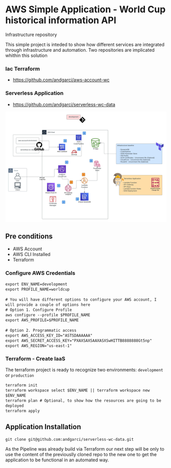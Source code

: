 # AWS Simple Application - World Cup historical information API
Infrastructure repository

This simple project is inteded to show how different services are integrated through infrastructure and automation.
Two repositories are implicated whithin this solution

### Iac Terraform
- https://github.com/andgarci/aws-account-wc

### Serverless Application
- https://github.com/andgarci/serverless-wc-data

![Architecture](https://github.com/andgarci/aws-account-wc/blob/main/architecture.jpg?raw=true)


## Pre conditions
- AWS Account
- AWS CLI Installed
- Terraform

### Configure AWS Credentials
```shell
export ENV_NAME=development
export PROFILE_NAME=worldcup

# You will have different options to configure your AWS account, I will provide a couple of options here
# Option 1. Configure Profile
aws configure --profile $PROFILE_NAME
export AWS_PROFILE=$PROFILE_NAME

# Option 2. Programmatic access
export AWS_ACCESS_KEY_ID="ASTSDAAAAAA"
export AWS_SECRET_ACCESS_KEY="PXAXSAXSAAXASXSwHITTB8888888Gt5np"
export AWS_REGION="us-east-1"
```

### Terraform - Create IaaS

The terraform project is ready to recognize two environments: `development` or `production`

```shell
terraform init
terraform workspace select $ENV_NAME || terraform workspace new $ENV_NAME
terraform plan # Optional, to show how the resources are going to be deployed
terraform apply
```

## Application Installation
`git clone git@github.com:andgarci/serverless-wc-data.git`

As the Pipeline was already build via Terraform our next step will be only to use the content of the previouslly cloned repo to the new one to get the application to be functional in an automated way.